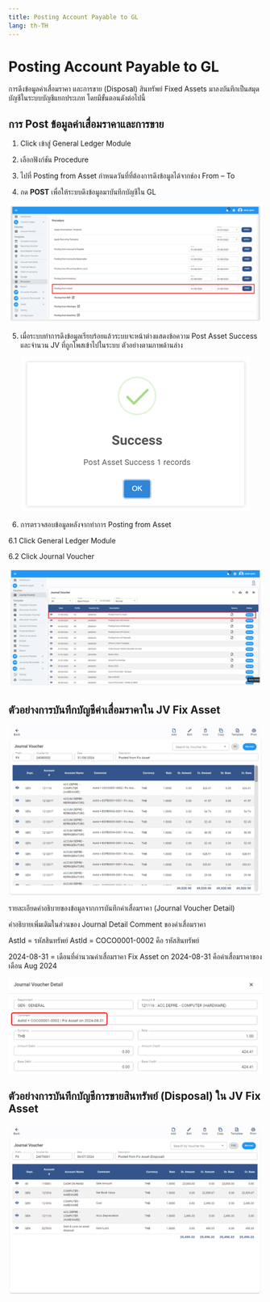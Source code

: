 ```yaml
---
title: Posting Account Payable to GL
lang: th-TH
---
```


# Posting Account Payable to GL

การดึงข้อมูลค่าเสื่อมราคา และการขาย (Disposal) สินทรัพย์ Fixed Assets มาลงบันทึกเป็นสมุดบัญชีในระบบบัญชีแยกประเภท โดยมีขั้นตอนดังต่อไปนี้

## การ Post ข้อมูลค่าเสื่อมราคาและการขาย

1. Click เข้าสู่ General Ledger Module

2. เลือกฟังก์ชัน Procedure

3. ไปที่ Posting from Asset กำหนดวันที่ที่ต้องการดึงข้อมูลได้จากช่อง From – To

4. กด **<span class="btn">POST</span>** เพื่อให้ระบบดึงข้อมูลมาบันทึกบัญชีใน GL

![alt text](image-89.png)

5. เมื่อระบบทำการดึงข้อมูลเรียบร้อยแล้วระบบจะหน้าต่างแสดงข้อความ Post Asset Success และจำนวน JV ที่ถูกโพสเข้าไปในระบบ ตัวอย่างตามภาพด้านล่าง

<p align="center">
    <img src="./image-90.png"  />
</p>

6. การตรวจสอบข้อมูลหลังจากทำการ Posting from Asset

6.1 Click General Ledger Module

6.2 Click Journal Voucher

![alt text](image-91.png)

## ตัวอย่างการบันทึกบัญชีค่าเสื่อมราคาใน JV Fix Asset

![alt text](image-92.png)

รายละเอียดคำอธิบายของข้อมูลจากการบันทึกค่าเสื่อมราคา (Journal Voucher Detail)

คำอธิบายเพิ่มเติมในส่วนของ Journal Detail Comment ของค่าเสื่อมราคา

AstId = รหัสสินทรัพย์	AstId = COCO0001-0002 คือ รหัสสินทรัพย์

2024-08-31 = เดือนที่คำนวณค่าเสื่อมราคา	Fix Asset on 2024-08-31 คือค่าเสื่อมราคาของเดือน Aug 2024

![alt text](image-93.png)

## ตัวอย่างการบันทึกบัญชีการขายสินทรัพย์ (Disposal) ใน JV Fix Asset

![alt text](image-94.png)

